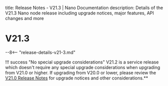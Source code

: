 title: Release Notes - V21.3 | Nano Documentation
description: Details of the V21.3 Nano node release including upgrade notices, major features, API changes and more

# V21.3


--8<-- "release-details-v21-3.md"

!!! success "No special upgrade considerations"
	V21.2 is a service release which doesn't require any special upgrade considerations when upgrading from V21.0 or higher. If upgrading from V20.0 or lower, please review the [V21.0 Release Notes](release-v21-0.md) for upgrade notices and other considerations.**